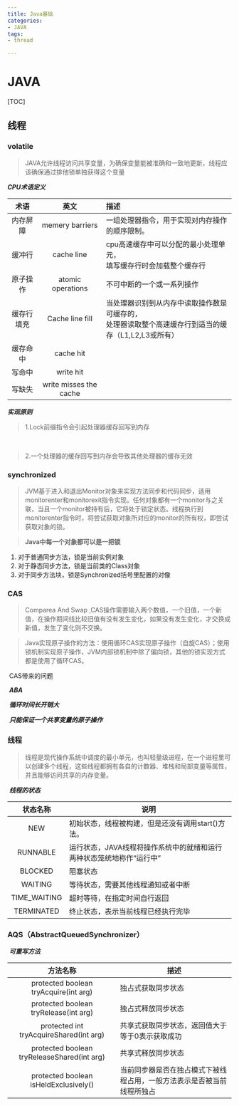 ```yaml
---
title: Java基础
categories:
- JAVA
tags: 
- thread

---
```




# JAVA

[TOC]



## 线程

### **volatile**

> JAVA允许线程访问共享变量，为确保变量能被准确和一致地更新，线程应该确保通过排他锁单独获得这个变量

***CPU术语定义***

|    术语    |          英文          | 描述                                                         |
| :--------: | :--------------------: | :----------------------------------------------------------- |
|  内存屏障  |    memery barriers     | 一组处理器指令，用于实现对内存操作的顺序限制。               |
|   缓冲行   |       cache line       | cpu高速缓存中可以分配的最小处理单元，<br />填写缓存行时会加载整个缓存行 |
|  原子操作  |   atomic operations    | 不可中断的一个或一系列操作                                   |
| 缓存行填充 |    Cache line fill     | 当处理器识别到从内存中读取操作数是可缓存的，<br />处理器读取整个高速缓存行到适当的缓存（L1,L2,L3或所有） |
|  缓存命中  |       cache hit        |                                                              |
|   写命中   |       write hit        |                                                              |
|   写缺失   | write misses the cache |                                                              |

***实现原则***

> 1.Lock前缀指令会引起处理器缓存回写到内存

​		

> 2.一个处理器的缓存回写到内存会导致其他处理器的缓存无效

### **synchronized**

> JVM基于进入和退出Monitor对象来实现方法同步和代码同步，适用monitorenter和monitorexit指令实现。任何对象都有一个monitor与之关联，当且一个monitor被持有后，它将处于锁定状态。线程执行到monitorenter指令时，将尝试获取对象所对应的monitor的所有权，即尝试获取对象的锁。

> **Java中每一个对象都可以是一把锁**

1. 对于普通同步方法，锁是当前实例对象
2. 对于静态同步方法，锁是当前类的Class对象
3. 对于同步方法块，锁是Synchronized括号里配置的对像	

### **CAS**

> Comparea And Swap ,CAS操作需要输入两个数值，一个旧值，一个新值，在操作期间线比较旧值有没有发生变化，如果没有发生变化，才交换成新值，发生了变化则不交换。

> Java实现原子操作的方法：使用循环CAS实现原子操作（自旋CAS）；使用锁机制实现原子操作，JVM内部锁机制中除了偏向锁，其他的锁实现方式都是使用了循环CAS。

​		CAS带来的问题

​		***ABA***

​		***循环时间长开销大***

​		***只能保证一个共享变量的原子操作***

### **线程**

> 线程是现代操作系统中调度的最小单元，也叫轻量级进程，在一个进程里可以创建多个线程，这些线程都拥有各自的计数器、堆栈和局部变量等属性，并且能够访问共享的内存变量。

​		***线程的状态***

|   状态名称   | 说明                                                         |
| :----------: | ------------------------------------------------------------ |
|     NEW      | 初始状态，线程被构建，但是还没有调用start()方法。            |
|   RUNNABLE   | 运行状态，JAVA线程将操作系统中的就绪和运行两种状态笼统地称作“运行中” |
|   BLOCKED    | 阻塞状态                                                     |
|   WAITING    | 等待状态，需要其他线程通知或者中断                           |
| TIME_WAITING | 超时等待，在指定时间自行返回                                 |
|  TERMINATED  | 终止状态，表示当前线程已经执行完毕                           |

### **AQS**（AbstractQueuedSynchronizer）

​		***可重写方法***

|                  方法名称                   | 描述                                                         |
| :-----------------------------------------: | ------------------------------------------------------------ |
|    protected boolean tryAcquire(int arg)    | 独占式获取同步状态                                           |
|    protected boolean tryRelease(int arg)    | 独占式释放同步状态                                           |
|   protected int tryAcquireShared(int arg)   | 共享式获取同步状态，返回值大于等于0表示获取成功              |
| protected boolean tryReleaseShared(int arg) | 共享式释放同步状态                                           |
|    protected boolean isHeldExclusively()    | 当前同步器是否在独占模式下被线程占用，一般方法表示是否被当前线程所独占 |

